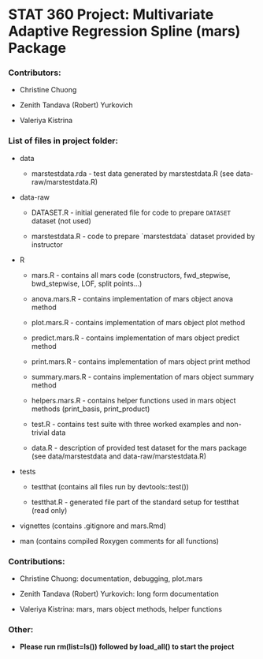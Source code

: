 # STAT 360 Project: Multivariate Adaptive Regression Spline (mars) Package

### Contributors:

-   Christine Chuong

-   Zenith Tandava (Robert) Yurkovich

-   Valeriya Kistrina

### List of files in project folder:

-   data

    -   marstestdata.rda - test data generated by marstestdata.R (see
        data-raw/marstestdata.R)

-   data-raw

    -   DATASET.R - initial generated file for code to prepare
        `DATASET` dataset (not used)

    -   marstestdata.R - code to prepare \`marstestdata\` dataset
        provided by instructor

-   R

    -   mars.R - contains all mars code (constructors, fwd_stepwise,
        bwd_stepwise, LOF, split points...)

    -   anova.mars.R - contains implementation of mars object anova
        method

    -   plot.mars.R - contains implementation of mars object plot method

    -   predict.mars.R - contains implementation of mars object predict
        method

    -   print.mars.R - contains implementation of mars object print
        method

    -   summary.mars.R - contains implementation of mars object summary
        method

    -   helpers.mars.R - contains helper functions used in mars object
        methods (print_basis, print_product)

    -   test.R - contains test suite with three worked examples and
        non-trivial data

    -   data.R - description of provided test dataset for the mars
        package (see data/marstestdata and data-raw/marstestdata.R)

-   tests

    -   testthat (contains all files run by devtools::test())

    -   testthat.R - generated file part of the standard setup for
        testthat (read only)

-   vignettes (contains .gitignore and mars.Rmd)

-   man (contains compiled Roxygen comments for all functions)

### Contributions:

-   Christine Chuong: documentation, debugging, plot.mars

-   Zenith Tandava (Robert) Yurkovich: long form documentation

-   Valeriya Kistrina: mars, mars object methods, helper functions

### Other:

-   **Please run rm(list=ls()) followed by load_all() to start the
    project**
